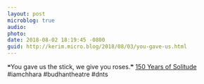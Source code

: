 ```yaml
---
layout: post
microblog: true
audio: 
photo: 
date: 2018-08-02 18:19:45 -0800
guid: http://kerim.micro.blog/2018/08/03/you-gave-us.html
---
```

❝You gave us the stick, we give you roses.❞ [150 Years of Solitude](https://www.thequint.com/news/india/gujarat-chhara-criminal-tribes-act-protest-police-atrocity) #iamchhara #budhantheatre #dnts
